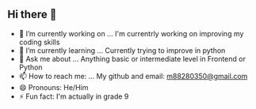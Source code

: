 ## Hi there 👋


- 🔭 I’m currently working on ...
  I'm currentrly working on improving my coding skills
- 🌱 I’m currently learning ...
  Currently trying to improve in python
- 💬 Ask me about ...
  Anything basic or intermediate level in Frontend or Python
- 📫 How to reach me: ...
  My github and email: m88280350@gmail.com
- 😄 Pronouns: He/Him
- ⚡ Fun fact: I'm actually in grade 9
<!--
**Motubesgames/Motubesgames** is a ✨ _special_ ✨ repository because its `README.md` (this file) appears on your GitHub profile.
Some ideas to get me started
- 👯 I’m looking to collaborate on ...
- 🤔 I’m looking for help with ...
-->
